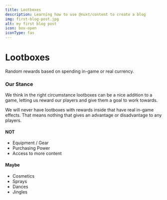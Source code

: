 ```yaml
---
title: Lootboxes
description: Learning how to use @nuxt/content to create a blog
img: first-blog-post.jpg
alt: my first blog post
icon: box-open
iconType: fas
---
```


# Lootboxes

Random rewards based on spending in-game or real currency.

### Our Stance

We think in the right circumstance lootboxes can be a nice addition to a game, letting us reward our players and give them a goal to work towards.

We will never have lootboxes with rewards inside that have real in-game effects.
That means nothing that gives an advantage or disadvantage to any players.

#### NOT
- Equipment / Gear
- Purchasing Power
- Access to more content

#### Maybe
- Cosmetics
- Sprays
- Dances
- Jingles